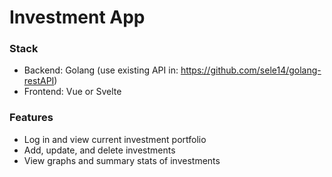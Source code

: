 # Investment App

### Stack
- Backend: Golang (use existing API in: https://github.com/sele14/golang-restAPI)
- Frontend: Vue or Svelte

### Features
- Log in and view current investment portfolio
- Add, update, and delete investments
- View graphs and summary stats of investments
